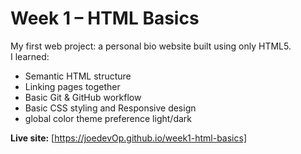 # Week 1 – HTML Basics

My first web project: a personal bio website built using only HTML5.  
I learned:
- Semantic HTML structure
- Linking pages together
- Basic Git & GitHub workflow
- Basic CSS styling and Responsive design
- global color theme preference light/dark

**Live site:** [https://joedevOp.github.io/week1-html-basics]
